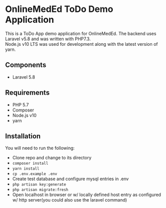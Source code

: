# OnlineMedEd ToDo Demo Application
This is a ToDo App demo application for OnlineMedEd.  The backend uses Laravel v5.8 and was written with PHP7.3.  
Node.js v10 LTS was used for development along with the latest version of yarn.

## Components
- Laravel 5.8

## Requirements
- PHP 5.7
- Composer
- Node.js v10
- yarn

## Installation
You will need to run the following:
- Clone repo and change to its directory
- `composer install`
- `yarn install`
- `cp .env.example .env`
- Create test database and configure mysql entries in .env
- `php artisan key:generate`
- `php artisan migrate:fresh`
- Open localhost in browser or w/ locally defined host entry as configured w/ http server(you could also use the laravel command)
